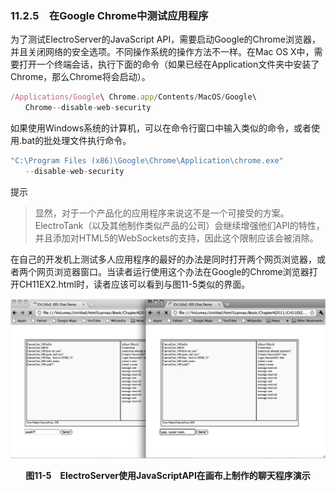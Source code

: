 ### 11.2.5　在Google Chrome中测试应用程序

为了测试ElectroServer的JavaScript API，需要启动Google的Chrome浏览器，并且关闭网络的安全选项。不同操作系统的操作方法不一样。在Mac OS X中，需要打开一个终端会话，执行下面的命令（如果已经在Application文件夹中安装了Chrome，那么Chrome将会启动）。

```javascript
/Applications/Google\ Chrome.app/Contents/MacOS/Google\
　　Chrome--disable-web-security
```

如果使用Windows系统的计算机，可以在命令行窗口中输入类似的命令，或者使用.bat的批处理文件执行命令。

```javascript
"C:\Program Files (x86)\Google\Chrome\Application\chrome.exe" 
　　--disable-web-security
```

提示

> 显然，对于一个产品化的应用程序来说这不是一个可接受的方案。ElectroTank（以及其他制作类似产品的公司）会继续增强他们API的特性，并且添加对HTML5的WebSockets的支持，因此这个限制应该会被消除。

在自己的开发机上测试多人应用程序的最好的办法是同时打开两个网页浏览器，或者两个网页浏览器窗口。当读者运行使用这个办法在Google的Chrome浏览器打开CH11EX2.html时，读者应该可以看到与图11-5类似的界面。

![192.png](../images/192.png)
<center class="my_markdown"><b class="my_markdown">图11-5　ElectroServer使用JavaScriptAPI在画布上制作的聊天程序演示</b></center>

